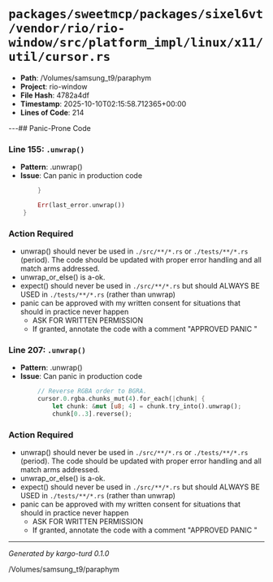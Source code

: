 # `packages/sweetmcp/packages/sixel6vt/vendor/rio/rio-window/src/platform_impl/linux/x11/util/cursor.rs`

- **Path**: /Volumes/samsung_t9/paraphym
- **Project**: rio-window
- **File Hash**: 4782a4df  
- **Timestamp**: 2025-10-10T02:15:58.712365+00:00  
- **Lines of Code**: 214

---## Panic-Prone Code


### Line 155: `.unwrap()`

- **Pattern**: .unwrap()
- **Issue**: Can panic in production code

```rust
        }

        Err(last_error.unwrap())
    }

```

### Action Required

- unwrap() should never be used in `./src/**/*.rs` or `./tests/**/*.rs` (period). The code should be updated with proper error handling and all match arms addressed.
- unwrap_or_else() is a-ok. 
- expect() should never be used in `./src/**/*.rs` but should ALWAYS BE USED in `./tests/**/*.rs` (rather than unwrap)
- panic can be approved with my written consent for situations that should in practice never happen  
  - ASK FOR WRITTEN PERMISSION
  - If granted, annotate the code with a comment "APPROVED PANIC "


### Line 207: `.unwrap()`

- **Pattern**: .unwrap()
- **Issue**: Can panic in production code

```rust
        // Reverse RGBA order to BGRA.
        cursor.0.rgba.chunks_mut(4).for_each(|chunk| {
            let chunk: &mut [u8; 4] = chunk.try_into().unwrap();
            chunk[0..3].reverse();

```

### Action Required

- unwrap() should never be used in `./src/**/*.rs` or `./tests/**/*.rs` (period). The code should be updated with proper error handling and all match arms addressed.
- unwrap_or_else() is a-ok. 
- expect() should never be used in `./src/**/*.rs` but should ALWAYS BE USED in `./tests/**/*.rs` (rather than unwrap)
- panic can be approved with my written consent for situations that should in practice never happen  
  - ASK FOR WRITTEN PERMISSION
  - If granted, annotate the code with a comment "APPROVED PANIC "

---

*Generated by kargo-turd 0.1.0*

/Volumes/samsung_t9/paraphym